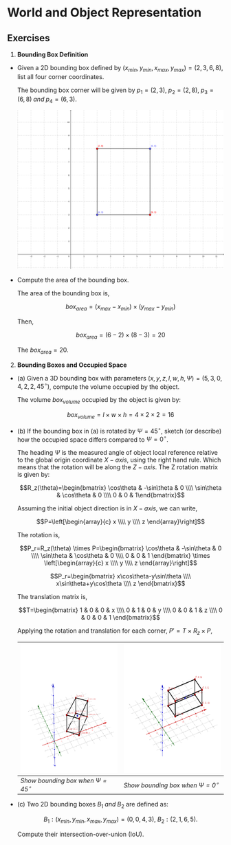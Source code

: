 # World and Object Representation

## Exercises

1. **Bounding Box Definition**
- Given a 2D bounding box defined by $\displaystyle (x_{min},y_{min},x_{max},y_{max}) = (2,3,6,8)$, list all four corner coordinates.

    The bounding box corner will be given by $\displaystyle p_1=(2,3),\;p_2=(2,8),\;p_3=(6,8)\; {\textstyle and}\; p_4=(6,3)$.

    ![Bounding box](./img/bounding_box.png)

- Compute the area of the bounding box.

    The area of the bounding box is,

    $$box_{area}=(x_{max}-x_{min})\times(y_{max}-y_{min})$$

    Then,

    $$box_{area}=(6-2)\times(8-3) = 20$$

    The $\displaystyle box_{area}=20$.

2. **Bounding Boxes and Occupied Space**
- (a) Given a 3D bounding box with parameters $\displaystyle (x,y,z,l,w,h,\Psi)=(5,3,0,4,2,2,45^\circ)$, compute the volume occupied by the object.

    The volume $\displaystyle box_{volume}$ occupied by the object is given by:

    $$box_{volume}=l \times w \times h = 4 \times 2 \times 2 = 16$$

- (b) If the bounding box in (a) is rotated by $\displaystyle \Psi=45^\circ$, sketch (or describe) how the occupied space differs compared to $\displaystyle \Psi=0^\circ$.

    The heading $\displaystyle \Psi$ is the measured angle of object local reference relative to the global origin coordinate $\textstyle X-axis$, using the right hand rule. Which means that the rotation will be along the $\textstyle Z-axis$. The Z rotation matrix is given by:

    $$R_z(\theta)=\begin{bmatrix}
        \cos\theta & -\sin\theta & 0 \\\\ \sin\theta & \cos\theta & 0 \\\\ 0 & 0 & 1\end{bmatrix}$$

    Assuming the initial object direction is in $\textstyle X-axis$, we can write,

    $$P=\left[\begin{array}{c} x \\\\ y \\\\ z \end{array}\right]$$

    The rotation is,

    $$P_r=R_z(\theta) \times P=\begin{bmatrix}
        \cos\theta & -\sin\theta & 0 \\\\ \sin\theta & \cos\theta & 0 \\\\ 0 & 0 & 1 \end{bmatrix} \times \left[\begin{array}{c} x \\\\ y \\\\ z \end{array}\right]$$
    
    $$P_r=\begin{bmatrix} x\cos\theta-y\sin\theta \\\\
        x\sin\theta+y\cos\theta \\\\
        z \end{bmatrix}$$

    The translation matrix is,

    $$T=\begin{bmatrix} 1 & 0 & 0 & x \\\\ 0 & 1 & 0 & y \\\\ 0 & 0 & 1 & z \\\\ 0 & 0 & 0 & 1 \end{bmatrix}$$
    
    Applying the rotation and translation for each corner, $\displaystyle P'=T\times R_z \times P$,

    |<img src="./img/3d_bounding_box_psi_45.png" alt="Psi 45 degree" height=300 width=300>|<img src="./img/3d_bounding_box_psi_0.png" alt="Psi 0 degree" height=300 width=300>|
    |-|-|
    |*Show bounding box when $\Psi=45^\circ$*|*Show bounding box when $\Psi=0^\circ$*|

- (c) Two 2D bounding boxes $\textstyle B_1\; and\; B_2$ are defined as:

    $$B_1:(x_{min},y_{min},x_{max},y_{max})=(0,0,4,3),\; B_2:(2,1,6,5).$$

    Compute their intersection-over-union (IoU).

<script type="text/javascript" src="http://cdn.mathjax.org/mathjax/latest/MathJax.js?config=TeX-AMS-MML_HTMLorMML"></script>
<script type="text/x-mathjax-config">
    MathJax.Hub.Config({ tex2jax: {inlineMath: [['$', '$']]}, messageStyle: "none" });
</script>